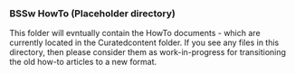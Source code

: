 ### BSSw HowTo (Placeholder directory)

This folder will evntually contain the HowTo documents - which are currently located in the Curatedcontent folder. If you see any files in this directory, then please consider them as work-in-progress for transitioning the old how-to articles to a new format.

 
<!---
Publish: no
---!>
